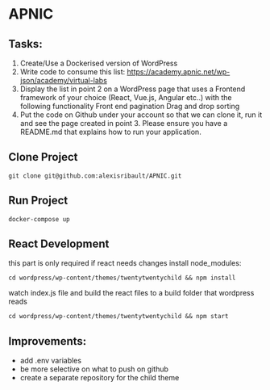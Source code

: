 # APNIC

## Tasks:
1. Create/Use a Dockerised version of WordPress
2. Write code to consume this list: https://academy.apnic.net/wp-json/academy/virtual-labs
3. Display the list in point 2 on a WordPress page that uses a Frontend framework of your choice (React, Vue.js, Angular etc..) with the following functionality
Front end pagination
Drag and drop sorting
4. Put the code on Github under your account so that we can clone it, run it and see the page created in point 3. Please ensure you have a README.md that explains how to run your application.

## Clone Project
~~~
git clone git@github.com:alexisribault/APNIC.git
~~~

## Run Project
~~~
docker-compose up
~~~

## React Development
this part is only required if react needs changes
install node_modules:
~~~
cd wordpress/wp-content/themes/twentytwentychild && npm install
~~~
watch index.js file and build the react files to a build folder that wordpress reads
~~~
cd wordpress/wp-content/themes/twentytwentychild && npm start
~~~

## Improvements: 
- add .env variables
- be more selective on what to push on github
- create a separate repository for the child theme
